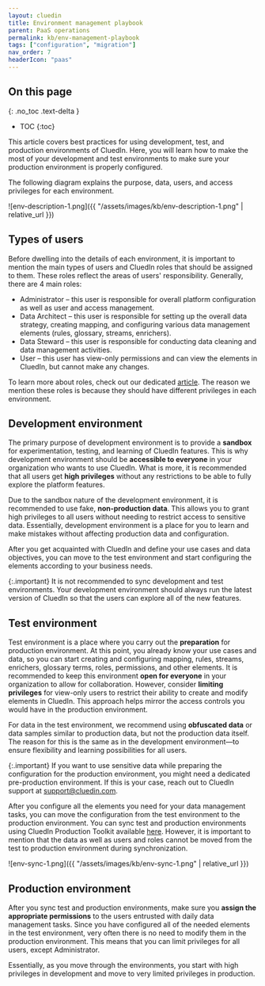 ```yaml
---
layout: cluedin
title: Environment management playbook
parent: PaaS operations
permalink: kb/env-management-playbook
tags: ["configuration", "migration"]
nav_order: 7
headerIcon: "paas"
---
```

## On this page
{: .no_toc .text-delta }
- TOC
{:toc}

This article covers best practices for using development, test, and production environments of CluedIn. Here, you will learn how to make the most of your development and test environments to make sure your production environment is properly configured.

The following diagram explains the purpose, data, users, and access privileges for each environment. 
 
![env-description-1.png]({{ "/assets/images/kb/env-description-1.png" | relative_url }})

## Types of users

Before dwelling into the details of each environment, it is important to mention the main types of users and CluedIn roles that should be assigned to them. These roles reflect the areas of users' responsibility. Generally, there are 4 main roles:

- Administrator – this user is responsible for overall platform configuration as well as user and access management.
- Data Architect – this user is responsible for setting up the overall data strategy, creating mapping, and configuring various data management elements (rules, glossary, streams, enrichers).
- Data Steward – this user is responsible for conducting data cleaning and data management activities.
- User – this user has view-only permissions and can view the elements in CluedIn, but cannot make any changes.

To learn more about roles, check out our dedicated [article](/administration/roles). The reason we mention these roles is because they should have different privileges in each environment.

## Development environment

The primary purpose of development environment is to provide a **sandbox** for experimentation, testing, and learning of CluedIn features. This is why development environment should be **accessible to everyone** in your organization who wants to use CluedIn. What is more, it is recommended that all users get **high privileges** without any restrictions to be able to fully explore the platform features.

Due to the sandbox nature of the development environment, it is recommended to use fake, **non-production data**. This allows you to grant high privileges to all users without needing to restrict access to sensitive data. Essentially, development environment is a place for you to learn and make mistakes without affecting production data and configuration.

After you get acquainted with CluedIn and define your use cases and data objectives, you can move to the test environment and start configuring the elements according to your business needs.

{:.important}
It is not recommended to sync development and test environments. Your development environment should always run the latest version of CluedIn so that the users can explore all of the new features.

## Test environment

Test environment is a place where you carry out the **preparation** for production environment. At this point, you already know your use cases and data, so you can start creating and configuring mapping, rules, streams, enrichers, glossary terms, roles, permissions, and other elements. It is recommended to keep this environment **open for everyone** in your organization to allow for collaboration. However, consider **limiting privileges** for view-only users to restrict their ability to create and modify elements in CluedIn. This approach helps mirror the access controls you would have in the production environment.

For data in the test environment, we recommend using **obfuscated data** or data samples similar to production data, but not the production data itself. The reason for this is the same as in the development environment—to ensure flexibility and learning possibilities for all users.

{:.important}
If you want to use sensitive data while preparing the configuration for the production environment, you might need a dedicated pre-production environment. If this is your case, reach out to CluedIn support at <a href="mailto:support@cluedin.com">support@cluedin.com</a>.

After you configure all the elements you need for your data management tasks, you can move the configuration from the test environment to the production environment. You can sync test and production environments using CluedIn Production Toolkit available [here](/kb/config-migrate). However, it is important to mention that the data as well as users and roles cannot be moved from the test to production environment during synchronization.  

![env-sync-1.png]({{ "/assets/images/kb/env-sync-1.png" | relative_url }})

## Production environment

After you sync test and production environments, make sure you **assign the appropriate permissions** to the users entrusted with daily data management tasks. Since you have configured all of the needed elements in the test environment, very often there is no need to modify them in the production environment. This means that you can limit privileges for all users, except Administrator.

Essentially, as you move through the environments, you start with high privileges in development and move to very limited privileges in production.